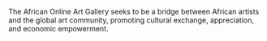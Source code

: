 The African Online Art Gallery seeks to be a bridge between African artists and the global art community, promoting cultural exchange, appreciation, and economic empowerment.
